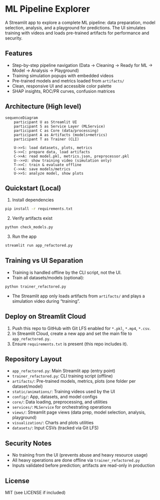 # ML Pipeline Explorer 

A Streamlit app to explore a complete ML pipeline: data preparation, model selection, analysis, and a playground for predictions. The UI simulates training with videos and loads pre-trained artifacts for performance and security.

## Features
- Step-by-step pipeline navigation (Data → Cleaning → Ready for ML → Model → Analysis → Playground)
- Training simulation popups with embedded videos
- Pre-trained models and metrics loaded from `artifacts/`
- Clean, responsive UI and accessible color palette
- SHAP insights, ROC/PR curves, confusion matrices

## Architecture (High level)
```mermaid
sequenceDiagram
    participant U as Streamlit UI
    participant S as Service Layer (MLService)
    participant C as Core (data/processing)
    participant A as Artifacts (models+metrics)
    participant T as Trainer (CLI)

    U->>S: load datasets, plots, metrics
    S->>C: prepare data, load artifacts
    C->>A: read model.pkl, metrics.json, preprocessor.pkl
    U-->>U: show training video (simulation only)
    T->>C: train & evaluate offline
    C->>A: save models/metrics
    U->>S: analyze model, show plots
```

## Quickstart (Local)
1) Install dependencies
```bash
pip install -r requirements.txt
```
2) Verify artifacts exist
```bash
python check_models.py
```
3) Run the app
```bash
streamlit run app_refactored.py
```

## Training vs UI Separation
- Training is handled offline by the CLI script, not the UI.
- Train all datasets/models (optional):
```bash
python trainer_refactored.py
```
- The Streamlit app only loads artifacts from `artifacts/` and plays a simulation video during “training”.

## Deploy on Streamlit Cloud
1) Push this repo to GitHub with Git LFS enabled for `*.pkl`, `*.mp4`, `*.csv`.
2) In Streamlit Cloud, create a new app and set the main file to `app_refactored.py`.
3) Ensure `requirements.txt` is present (this repo includes it).

## Repository Layout
- `app_refactored.py`: Main Streamlit app (entry point)
- `trainer_refactored.py`: CLI training script (offline)
- `artifacts/`: Pre-trained models, metrics, plots (one folder per dataset/model)
- `static/animations/`: Training videos used by the UI
- `config/`: App, datasets, and model configs
- `core/`: Data loading, preprocessing, and utilities
- `services/`: `MLService` for orchestrating operations
- `views/`: Streamlit page views (data prep, model selection, analysis, playground)
- `visualization/`: Charts and plots utilities
- `datasets/`: Input CSVs (tracked via Git LFS)

## Security Notes
- No training from the UI (prevents abuse and heavy resource usage)
- All heavy operations are done offline via `trainer_refactored.py`
- Inputs validated before prediction; artifacts are read-only in production

## License
MIT (see LICENSE if included)
